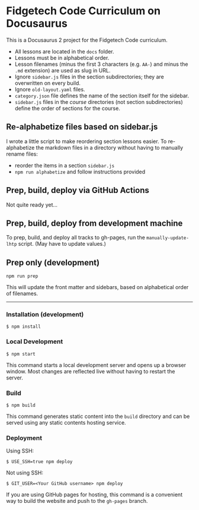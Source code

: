 # Fidgetech Code Curriculum on Docusaurus

This is a Docusaurus 2 project for the Fidgetech Code curriculum.

- All lessons are located in the `docs` folder.
- Lessons must be in alphabetical order.
- Lesson filenames (minus the first 3 characters (e.g. `AA-`) and minus the `.md` extension) are used as slug in URL.
- Ignore `sidebar.js` files in the section subdirectories; they are overwritten on every build.
- Ignore `old-layout.yaml` files.
- `category.json` file defines the name of the section itself for the sidebar.
- `sidebar.js` files in the _course_ directories (not section subdirectories) define the order of sections for the course.

## Re-alphabetize files based on sidebar.js

I wrote a little script to make reordering section lessons easier.
To re-alphabetize the markdown files in a directory without having to manually rename files:

- reorder the items in a section `sidebar.js`
- `npm run alphabetize` and follow instructions provided

## Prep, build, deploy via GitHub Actions

Not quite ready yet...

## Prep, build, deploy from development machine

To prep, build, and deploy all tracks to gh-pages, run the `manually-update-lhtp` script. (May have to update values.)

## Prep only (development)

```
npm run prep
```

This will update the front matter and sidebars, based on alphabetical order of filenames.

---

### Installation (development)

```
$ npm install
```

### Local Development

```
$ npm start
```

This command starts a local development server and opens up a browser window. Most changes are reflected live without having to restart the server.

### Build

```
$ npm build
```

This command generates static content into the `build` directory and can be served using any static contents hosting service.

### Deployment

Using SSH:

```
$ USE_SSH=true npm deploy
```

Not using SSH:

```
$ GIT_USER=<Your GitHub username> npm deploy
```

If you are using GitHub pages for hosting, this command is a convenient way to build the website and push to the `gh-pages` branch.
